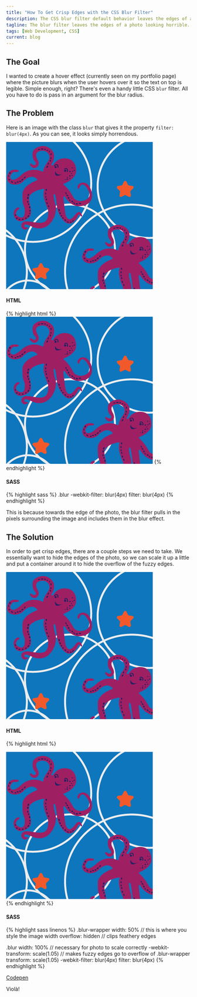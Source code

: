 ```yaml
---
title: "How To Get Crisp Edges with the CSS Blur Filter"
description: The CSS blur filter default behavior leaves the edges of a photo looking horrible. But you can prevent that with a few simple lines of code.
tagline: The blur filter leaves the edges of a photo looking horrible. Here's how to prevent that.
tags: [Web Development, CSS]
current: blog
---
```


## The Goal

I wanted to create a hover effect (currently seen on my portfolio page) where the picture blurs when the user hovers over it so the text on top is legible. Simple enough, right? There's even a handy little CSS `blur` filter. All you have to do is pass in an argument for the blur radius.

## The Problem

Here is an image with the class `blur` that gives it the property `filter: blur(4px)`. As you can see, it looks simply horrendous.

<img class="blur" src="/img/notecards-cover.png">

#### HTML
{% highlight html %}
<img class="blur" src="/img/notecards-cover.png">
{% endhighlight %}

#### SASS
{% highlight sass %}
.blur
  -webkit-filter: blur(4px)
  filter: blur(4px)
{% endhighlight %}


This is because towards the edge of the photo, the blur filter pulls in the pixels surrounding the image and includes them in the blur effect. 

## The Solution

In order to get crisp edges, there are a couple steps we need to take. We essentially want to hide the edges of the photo, so we can scale it up a little and put a container around it to hide the overflow of the fuzzy edges. 

<div class="demonstration">
	<div class="blur-wrapper">
		<img class="blur-crisp" src="/img/notecards-cover.png">
	</div>
</div>

#### HTML
{% highlight html %}
<div class="blur-wrapper">
  <img class="blur" src="/img/notecards-cover.png">
</div>
{% endhighlight %}

#### SASS
{% highlight sass linenos %}
.blur-wrapper
  width: 50%        // this is where you style the image width
  overflow: hidden  // clips feathery edges

.blur
  width: 100%  // necessary for photo to scale correctly
  -webkit-transform: scale(1.05) // makes fuzzy edges go to overflow of .blur-wrapper
  transform: scale(1.05)
  -webkit-filter: blur(4px)
  filter: blur(4px)
{% endhighlight %}

<a class="button" href="http://codepen.io/chloeam/pen/OVGZwg?editors=110" target="_blank">Codepen</a>

Viol&agrave;!

<!--
## Adding a Grid

I wanted my photos displayed in a grid with no margins and the blur as a hover effect along with descriptive text. In order to do this, I needed to add to the underlying structure. I still need to use a wrapping div around the image for the blur effect, but I also need another div, `info`, for the text and another, `project-preview`, to contain both `blur-wrapper` and `info`. Each `project-preview` represents one portfolio project, and they are all contained in a div with the class of `portfolio`. -->